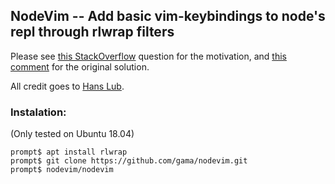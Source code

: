 ## NodeVim -- Add basic vim-keybindings to node's repl through rlwrap filters

Please see [this StackOverflow](https://stackoverflow.com/questions/43505223/a-node-shell-based-on-gnu-readline/43677273)
question for the motivation, and [this comment](https://stackoverflow.com/a/43677273)
for the original solution.

All credit goes to [Hans Lub](https://stackoverflow.com/users/548515/hans-lub).

### Instalation:

(Only tested on Ubuntu 18.04)

```
prompt$ apt install rlwrap
prompt$ git clone https://github.com/gama/nodevim.git
prompt$ nodevim/nodevim
```
